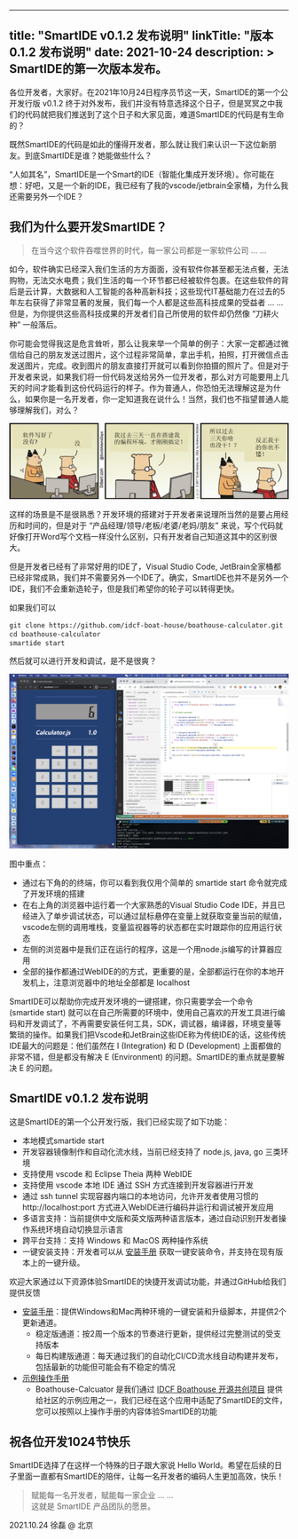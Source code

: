 
---
title: "SmartIDE v0.1.2 发布说明"
linkTitle: "版本 0.1.2 发布说明"
date: 2021-10-24
description: >
  SmartIDE的第一次版本发布。
---

各位开发者，大家好。在2021年10月24日程序员节这一天，SmartIDE的第一个公开发行版 v0.1.2 终于对外发布，我们并没有特意选择这个日子，但是冥冥之中我们的代码就把我们推送到了这个日子和大家见面，难道SmartIDE的代码是有生命的？

既然SmartIDE的代码是如此的懂得开发者，那么就让我们来认识一下这位新朋友。到底SmartIDE是谁？她能做些什么？

“人如其名”，SmartIDE是一个Smart的IDE（智能化集成开发环境）。你可能在想：好吧，又是一个新的IDE，我已经有了我的vscode/jetbrain全家桶，为什么我还需要另外一个IDE？

## 我们为什么要开发SmartIDE？

> 在当今这个软件吞噬世界的时代，每一家公司都是一家软件公司 ... ...

如今，软件确实已经深入我们生活的方方面面，没有软件你甚至都无法点餐，无法购物，无法交水电费；我们生活的每一个环节都已经被软件包裹。在这些软件的背后是云计算，大数据和人工智能的各种高新科技；这些现代IT基础能力在过去的5年左右获得了非常显著的发展，我们每一个人都是这些高科技成果的受益者 ... ... 但是，为你提供这些高科技成果的开发者们自己所使用的软件却仍然像 “刀耕火种” 一般落后。

你可能会觉得我这是危言耸听，那么让我来举一个简单的例子：大家一定都通过微信给自己的朋友发送过图片，这个过程非常简单，拿出手机，拍照，打开微信点击发送图片，完成。收到图片的朋友直接打开就可以看到你拍摄的照片了。但是对于开发者来说，如果我们将一份代码发送给另外一位开发者，那么对方可能要用上几天的时间才能看到这份代码运行的样子。作为普通人，你恐怕无法理解这是为什么，如果你是一名开发者，你一定知道我在说什么！当然，我们也不指望普通人能够理解我们，对么？

![Dilbert的漫画](dilbert.png)

这样的场景是不是很熟悉？开发环境的搭建对于开发者来说理所当然的是要占用经历和时间的，但是对于 “产品经理/领导/老板/老婆/老妈/朋友” 来说，写个代码就好像打开Word写个文档一样没什么区别，只有开发者自己知道这其中的区别很大。

但是开发者已经有了非常好用的IDE了，Visual Studio Code, JetBrain全家桶都已经非常成熟，我们并不需要另外一个IDE了。确实，SmartIDE也并不是另外一个IDE，我们不会重新造轮子，但是我们希望你的轮子可以转得更快。

如果我们可以

```shell
git clone https://github.com/idcf-boat-house/boathouse-calculator.git
cd boathouse-calculator
smartide start
```

然后就可以进行开发和调试，是不是很爽？

![](smartide-sample-calcualtor.png)

图中重点：

- 通过右下角的的终端，你可以看到我仅用个简单的 smartide start 命令就完成了开发环境的搭建
- 在右上角的浏览器中运行着一个大家熟悉的Visual Studio Code IDE，并且已经进入了单步调试状态，可以通过鼠标悬停在变量上就获取变量当前的赋值，vscode左侧的调用堆栈，变量监视器等的状态都在实时跟踪你的应用运行状态
- 左侧的浏览器中是我们正在运行的程序，这是一个用node.js编写的计算器应用
- 全部的操作都通过WebIDE的的方式，更重要的是，全部都运行在你的本地开发机上，注意浏览器中的地址全部都是 localhost

SmartIDE可以帮助你完成开发环境的一键搭建，你只需要学会一个命令 (smartide start) 就可以在自己所需要的环境中，使用自己喜欢的开发工具进行编码和开发调试了，不再需要安装任何工具，SDK，调试器，编译器，环境变量等繁琐的操作。如果我们把Vscode和JetBrain这些IDE称为传统IDE的话，这些传统IDE最大的问题是：他们虽然在 I (Integration) 和 D (Development) 上面都做的非常不错，但是都没有解决 E (Environment) 的问题。SmartIDE的重点就是要解决 E 的问题。

## SmartIDE v0.1.2 发布说明

这是SmartIDE的第一个公开发行版，我们已经实现了如下功能：

- 本地模式smartide start
- 开发容器镜像制作和自动化流水线，当前已经支持了 node.js, java, go 三类环境
- 支持使用 vscode 和 Eclipse Theia 两种 WebIDE
- 支持使用 vscode 本地 IDE 通过 SSH 方式连接到开发容器进行开发
- 通过 ssh tunnel 实现容器内端口的本地访问，允许开发者使用习惯的 http://localhost:port 方式进入WebIDE进行编码并运行和调试被开发应用
- 多语言支持：当前提供中文版和英文版两种语言版本，通过自动识别开发者操作系统环境自动切换显示语言
- 跨平台支持：支持 Windows 和 MacOS 两种操作系统
- 一键安装支持：开发者可以从 [安装手册](/zh/docs/getting-started/install/) 获取一键安装命令，并支持在现有版本上的一键升级。

欢迎大家通过以下资源体验SmartIDE的快捷开发调试功能，并通过GitHub给我们提供反馈

- [安装手册](/zh/docs/getting-started/install/)：提供Windows和Mac两种环境的一键安装和升级脚本，并提供2个更新通道。
  - 稳定版通道：按2周一个版本的节奏进行更新，提供经过完整测试的受支持版本
  - 每日构建版通道：每天通过我们的自动化CI/CD流水线自动构建并发布，包括最新的功能但可能会有不稳定的情况
- [示例操作手册](/zh/docs/getting-started/sample-calculator/)
  - Boathouse-Calcuator 是我们通过 [IDCF Boathouse 开源共创项目](https://idcf.org.cn) 提供给社区的示例应用之一，我们已经在这个应用中适配了SmartIDE的文件，您可以按照以上操作手册的内容体验SmartIDE的功能

## 祝各位开发1024节快乐

SmartIDE选择了在这样一个特殊的日子跟大家说 Hello World。希望在后续的日子里面一直都有SmartIDE的陪伴，让每一名开发者的编码人生更加高效，快乐！

> 赋能每一名开发者，赋能每一家企业 ... ...
> <br/> 这就是 SmartIDE 产品团队的愿景。

2021.10.24 徐磊 @ 北京






